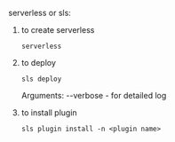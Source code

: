serverless or sls:

1. to create serverless
    ```
    serverless
    ```

2. to deploy 
    ```
    sls deploy
    ```
    Arguments:
        --verbose - for detailed log

3. to install plugin
    ```
    sls plugin install -n <plugin name>
